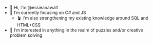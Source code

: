 - 👋 Hi, I’m @essieanawalt
- 🌱 I’m currently focusing on C# and JS
  - 🪴 I'm also strengthening my existing knowledge around SQL and HTML+CSS
- 👀 I’m interested in anything in the realm of puzzles and/or creative problem solving

<!---
essieanawalt/essieanawalt is a ✨ special ✨ repository because its `README.md` (this file) appears on your GitHub profile.
You can click the Preview link to take a look at your changes.
--->
